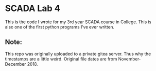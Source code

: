 # SCADA Lab 4

This is the code I wrote for my 3rd year SCADA course in College. This is also one of the first python programs I've ever written.

## Note:
This repo was originally uploaded to a private gitea server. Thus why the timestamps are a little weird. Original file dates are from November-December 2018.
